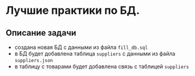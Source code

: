 # Лучшие практики по БД.

## Описание задачи

- создана новая БД с данными из файла `fill_db.sql`
- в БД будет добавлена таблица `suppliers` с данными из файла `suppliers.json`
- в таблицу с товарами будет добавлена связь с таблицей `suppliers`
